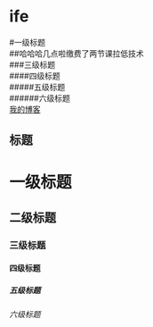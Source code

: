 # ife

#一级标题  
##哈哈哈几点啦缴费了两节课拉低技术  
###三级标题  
####四级标题  
#####五级标题  
######六级标题  
[我的博客](http://blog.csdn.net/guodongxiaren)  
 

标题
------

# 一级标题  
## 二级标题  
### 三级标题  
#### 四级标题  
##### 五级标题  
###### 六级标题  
